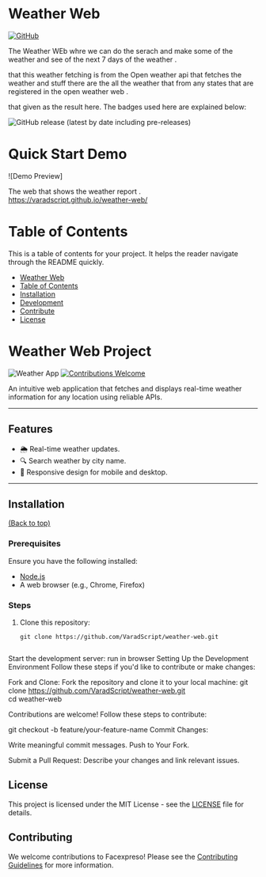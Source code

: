 
# Weather Web


[![GitHub](https://img.shields.io/github/license/navendu-pottekkat/awesome-readme)](https://img.shields.io/github/license/navendu-pottekkat/awesome-readme)


The Weather WEb  whre we can do the serach and make some of the weather and see of the next 7 days of the weather .

 that this weather fetching is from the Open weather api that fetches the weather and stuff there are the all the weather that from any states that are registered in the open weather web . 

that given as the result here.
The badges used here are explained below:

<!-- Add badges with link to Shields IO -->

![GitHub release (latest by date including pre-releases)](https://img.shields.io/github/v/release/navendu-pottekkat/awesome-readme?include_prereleases)



# Quick Start Demo

![Demo Preview]

The web that shows the weather report .
 https://varadscript.github.io/weather-web/

# Table of Contents

This is a table of contents for your project. It helps the reader navigate through the README quickly.
- [Weather Web](#project-title)
- [Table of Contents](#table-of-contents)
- [Installation](#installation)
- [Development](#development)
- [Contribute](#contribute)
- [License](#license)


# Weather Web Project  
![Weather App](https://img.shields.io/badge/Project-Weather--Web-blue)
[![Contributions Welcome](https://img.shields.io/badge/Contributions-Welcome-brightgreen)](#contributing)  

An intuitive web application that fetches and displays real-time weather information for any location using reliable APIs.  

---

## Features  
- 🌦️ Real-time weather updates.  
- 🔍 Search weather by city name.  
- 📱 Responsive design for mobile and desktop.  

---

## Installation  
[(Back to top)](#table-of-contents)

### Prerequisites  
Ensure you have the following installed:  
- [Node.js](https://nodejs.org/)  
- A web browser (e.g., Chrome, Firefox)  

### Steps  

1. Clone this repository:  
   ```shell
   git clone https://github.com/VaradScript/weather-web.git
   
   
Start the development server:
run in browser
Setting Up the Development Environment
Follow these steps if you'd like to contribute or make changes:

Fork and Clone:
Fork the repository and clone it to your local machine:
git clone https://github.com/VaradScript/weather-web.git<br>
cd weather-web



Contributions are welcome! Follow these steps to contribute:


git checkout -b feature/your-feature-name
Commit Changes:

Write meaningful commit messages.
Push to Your Fork.


Submit a Pull Request: Describe your changes and link relevant issues.<br>

## License

This project is licensed under the MIT License - see the [LICENSE](https://github.com/varadarajdganiga777/Facial-Expression-Through-AI/blob/main/LICENSE) file for details.

## Contributing

We welcome contributions to Facexpreso! Please see the [Contributing Guidelines](CONTRIBUTING.md) for more information.

